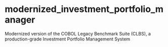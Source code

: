# modernized_investment_portfolio_manager
Modernized version of the COBOL Legacy Benchmark Suite (CLBS), a production-grade Investment Portfolio Management System
